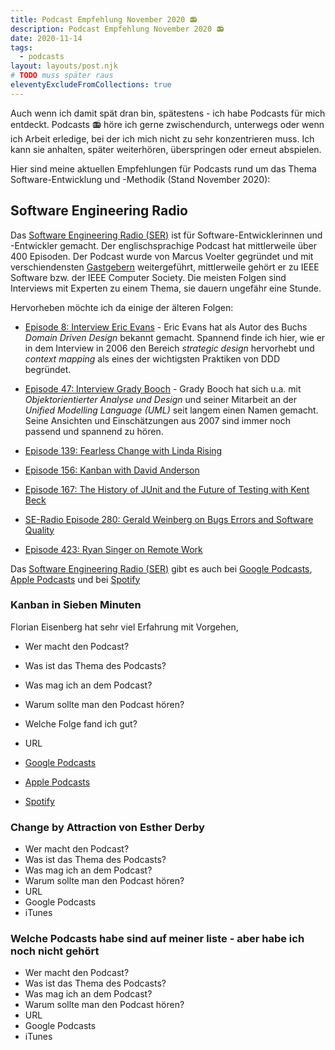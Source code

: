 ```yaml
---
title: Podcast Empfehlung November 2020 📻
description: Podcast Empfehlung November 2020 📻
date: 2020-11-14
tags:
  - podcasts
layout: layouts/post.njk
# TODO muss später raus
eleventyExcludeFromCollections: true
---
```


Auch wenn ich damit spät dran bin, spätestens  - ich habe Podcasts für mich entdeckt. Podcasts 📻 höre ich gerne zwischendurch, unterwegs oder wenn ich Arbeit erledige, bei der ich mich nicht zu sehr konzentrieren muss. Ich kann sie anhalten, später weiterhören, überspringen oder erneut abspielen.

Hier sind meine aktuellen Empfehlungen für Podcasts rund um das Thema Software-Entwicklung und -Methodik (Stand November 2020):

## Software Engineering Radio

Das [Software Engineering Radio (SER)](https://www.se-radio.net/) ist für Software-Entwicklerinnen und -Entwickler gemacht. Der englischsprachige Podcast hat mittlerweile über 400 Episoden. Der Podcast wurde von Marcus Voelter gegründet und mit verschiendensten [Gastgebern](https://www.se-radio.net/team/) weitergeführt, mittlerweile gehört er zu IEEE Software bzw. der IEEE Computer Society. Die meisten Folgen sind  Interviews mit Experten zu einem Thema, sie dauern ungefähr eine Stunde.

Hervorheben möchte ich da einige der älteren Folgen:

- [Episode 8: Interview Eric Evans](https://www.se-radio.net/2006/03/episode-8-interview-eric-evans/) - Eric Evans hat als Autor des Buchs  _Domain Driven Design_ bekannt gemacht. Spannend finde ich hier, wie er in dem Interview in 2006 den Bereich _strategic design_ hervorhebt und _context mapping_ als eines der wichtigsten Praktiken von DDD begründet.

- [Episode 47: Interview Grady Booch](https://www.se-radio.net/2007/02/episode-47-interview-grady-booch/) - Grady Booch hat sich u.a. mit _Objektorientierter Analyse und Design_ und seiner Mitarbeit an der _Unified Modelling Language (UML)_ seit langem einen Namen gemacht. Seine Ansichten und Einschätzungen aus 2007 sind immer noch passend und spannend zu hören.  

- [Episode 139: Fearless Change with Linda Rising](https://www.se-radio.net/2009/06/episode-139-fearless-change-with-linda-rising/)

- [Episode 156: Kanban with David Anderson](https://www.se-radio.net/2010/02/episode-156-kanban-with-david-anderson/)

- [Episode 167: The History of JUnit and the Future of Testing with Kent Beck](https://www.se-radio.net/2010/09/episode-167-the-history-of-junit-and-the-future-of-testing-with-kent-beck/)

- [SE-Radio Episode 280: Gerald Weinberg on Bugs Errors and Software Quality](https://www.se-radio.net/2017/01/se-radio-episode-280-gerald-weinberg-on-bugs-errors-and-software-quality/)

- [Episode 423: Ryan Singer on Remote Work](https://www.se-radio.net/2020/08/episode-423-ryan-singer-on-remote-work/)

Das [Software Engineering Radio (SER)](https://www.se-radio.net/) gibt es auch bei [Google Podcasts](https://podcasts.google.com/feed/aHR0cHM6Ly93d3cuc2UtcmFkaW8ubmV0L2ZlZWQv),  [Apple Podcasts](https://podcasts.apple.com/us/podcast/software-engineering-radio-podcast-for-professional/id120906714) und bei [Spotify](https://open.spotify.com/show/6UO3XQclSuNnGxB39QdAnL)

### Kanban in Sieben Minuten

Florian Eisenberg hat sehr viel Erfahrung mit Vorgehen,

- Wer macht den Podcast?
- Was ist das Thema des Podcasts?
- Was mag ich an dem Podcast?
- Warum sollte man den Podcast hören?
- Welche Folge fand ich gut?

- URL
- [Google Podcasts](https://podcasts.google.com/feed/aHR0cHM6Ly9mZWVkcy5idXp6c3Byb3V0LmNvbS82MDMxMTgucnNz)
- [Apple Podcasts](https://podcasts.apple.com/us/podcast/kanban-in-sieben-minuten/id1481959481)
- [Spotify](https://open.spotify.com/show/6N5tTFyMV3dXIMpG2tL2mA)

### Change by Attraction von Esther Derby

- Wer macht den Podcast?
- Was ist das Thema des Podcasts?
- Was mag ich an dem Podcast?
- Warum sollte man den Podcast hören?
- URL
- Google Podcasts
- iTunes

### Welche Podcasts habe sind auf meiner liste - aber habe ich noch nicht gehört

- Wer macht den Podcast?
- Was ist das Thema des Podcasts?
- Was mag ich an dem Podcast?
- Warum sollte man den Podcast hören?
- URL
- Google Podcasts
- iTunes
